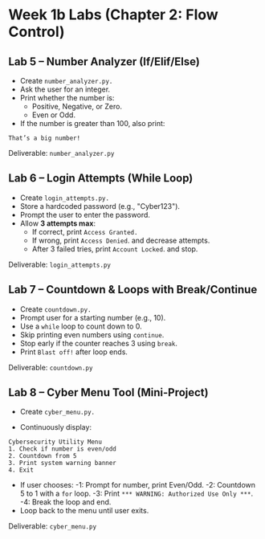 # Week 1b Labs (Chapter 2: Flow Control)

## Lab 5 – Number Analyzer (If/Elif/Else)

- Create ```number_analyzer.py.```
- Ask the user for an integer.
- Print whether the number is:
  - Positive, Negative, or Zero.
  - Even or Odd.
- If the number is greater than 100, also print:
```
That’s a big number!
```
Deliverable: ```number_analyzer.py```

## Lab 6 – Login Attempts (While Loop)
- Create ```login_attempts.py.```
- Store a hardcoded password (e.g., "Cyber123").
- Prompt the user to enter the password.
- Allow **3 attempts max**:
  - If correct, print ```Access Granted.```
  - If wrong, print ```Access Denied```. and decrease attempts.
  - After 3 failed tries, print ```Account Locked```. and stop.

Deliverable: ```login_attempts.py```

## Lab 7 – Countdown & Loops with Break/Continue
- Create ```countdown.py.```
- Prompt user for a starting number (e.g., 10).
- Use a ```while``` loop to count down to 0.
- Skip printing even numbers using ```continue```.
- Stop early if the counter reaches 3 using ```break```.
- Print ```Blast off!``` after loop ends.

Deliverable: ```countdown.py```

## Lab 8 – Cyber Menu Tool (Mini-Project)
- Create ```cyber_menu.py.```

- Continuously display:
```
Cybersecurity Utility Menu
1. Check if number is even/odd
2. Countdown from 5
3. Print system warning banner
4. Exit
```
- If user chooses:
  -1: Prompt for number, print Even/Odd.
  -2: Countdown 5  to 1 with a ```for``` loop.
  -3: Print ```*** WARNING: Authorized Use Only ***```.
  -4: Break the loop and end.
- Loop back to the menu until user exits.

Deliverable: ```cyber_menu.py```
